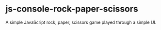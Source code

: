 # js-console-rock-paper-scissors
A simple JavaScript rock, paper, scissors game played through a simple UI.
